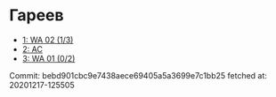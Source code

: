# Гареев
- [1: WA 02 (1/3)](1.md)
- [2: AC](2.md)
- [3: WA 01 (0/2)](3.md)

Commit: bebd901cbc9e7438aece69405a5a3699e7c1bb25
 fetched at: 20201217-125505
